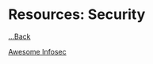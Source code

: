 # Resources: Security

[...Back](README.md)

[Awesome Infosec](https://github.com/onlurking/awesome-infosec)

